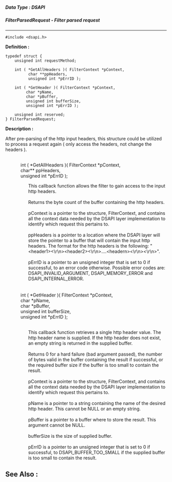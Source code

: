 ##### Data Type : DSAPI
##### FilterParsedRequest - Filter parsed request
---
```
#include <dsapi.h>
```

**Definition :**
```
typedef struct {
	unsigned int requestMethod;

	int ( *GetAllHeaders )( FilterContext *pContext,
	      char **ppHeaders,
	      unsigned int *pErrID );

	int ( *GetHeader )( FilterContext *pContext,
	     char *pName,
	     char *pBuffer,
	     unsigned int bufferSize,
	     unsigned int *pErrID );

	unsigned int reserved;
} FilterParsedRequest;
```

**Description :**

After pre-parsing of the http input headers, this structure could be utilized to process a request again ( only access the headers, not change the headers ). 
<ul>
<ul><br>
int ( *GetAllHeaders )( FilterContext *pContext,<br>
	char** ppHeaders,<br>
	unsigned int *pErrID );<br>

<ul>This callback function allows the filter to gain access to the input http headers.<br>
<br>
Returns the byte count of the buffer containing the http headers.<br>
<br>
pContext is a pointer to the structure, FilterContext, and contains all the context data needed by the DSAPI layer implementation to identify which request this pertains to.<br>
<br>
ppHeaders is a pointer to a location where the DSAPI layer will store the pointer to a buffer that will contain the input http headers. The format for the http headers is the following: &quot;&lt;header1&gt;&lt;\r\n&gt;&lt;header2&gt;&lt;\r\n&gt;....&lt;headern&gt;&lt;\r\n&gt;&lt;\r\n&gt;&quot;.<br>
<br>
pErrID is a pointer to an unsigned integer that is set to 0 if successful, to an error code otherwise. Possible error codes are: DSAPI_INVALID_ARGUMENT, DSAPI_MEMORY_ERROR and DSAPI_INTERNAL_ERROR.</ul>
<br>
<br>
int ( *GetHeader )( FilterContext *pContext,<br>
	char *pName,<br>
	char *pBuffer,<br>
	unsigned int bufferSize,<br>
	unsigned int *pErrID );
<ul><br>
This callback function retrieves a single http header value. The http header name is supplied. If the http header does not exist, an empty string is returned in the supplied buffer.<br>
<br>
Returns 0 for a hard failure (bad argument passed), the number of bytes valid in the buffer containing the result if successful, or the required buffer size if the buffer is too small to contain the result.<br>
<br>
pContext is a pointer to the structure, FilterContext, and contains all the context data needed by the DSAPI layer implementation to identify which request this pertains to.<br>
<br>
pName is a pointer to a string containing the name of the desired http header. This cannot be NULL or an empty string.<br>
<br>
pBuffer is a pointer to a buffer where to store the result. This argument cannot be NULL.<br>
<br>
bufferSize is the size of supplied buffer.<br>
<br>
pErrID is a pointer to an unsigned integer that is set to 0 if successful, to DSAPI_BUFFER_TOO_SMALL if the supplied buffer is too small to contain the result.</ul>
</ul>
</ul>



**See Also :**
---
